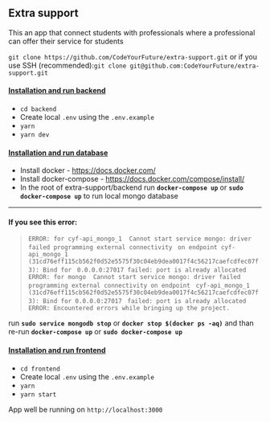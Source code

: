 ## Extra support

This an app that connect students with professionals where a professional can offer their service for students

`git clone https://github.com/CodeYourFuture/extra-support.git` or if you use SSH (recommended):`git clone git@github.com:CodeYourFuture/extra-support.git`

#### [Installation and run backend](./backend/README.md)

- `cd backend`
- Create local `.env` using the `.env.example`
- `yarn`
- `yarn dev`

#### [Installation and run database](https://github.com/CodeYourFuture/extra-support/wiki/Get-the-local-database-ready)
* Install docker - https://docs.docker.com/
* Install docker-compose - https://docs.docker.com/compose/install/
* In the root of extra-support/backend run **`docker-compose up`** or **`sudo docker-compose up`** to run local mongo database

----
#### If you see this error:
   > `ERROR: for cyf-api_mongo_1  Cannot start service mongo: driver failed programming external connectivity `
    `on endpoint cyf-api_mongo_1 (31cd76eff115cb562f0d52e5575f30c04eb9dea0017f4c56217caefcdfec07f3): Bind for `
     `0.0.0.0:27017 failed: port is already allocated`
     `ERROR: for mongo  Cannot start service mongo: driver failed programming external connectivity on endpoint `
     `cyf-api_mongo_1 (31cd76eff115cb562f0d52e5575f30c04eb9dea0017f4c56217caefcdfec07f3): Bind for 0.0.0.0:27017 `
     `failed: port is already allocated`
     `ERROR: Encountered errors while bringing up the project.`

 run **`sudo service mongodb stop`** or **`docker stop $(docker ps -aq)`** and than re-run 
      **`docker-compose up`** or **`sudo docker-compose up`**

#### [Installation and run frontend](./frontend/README.md)

- `cd frontend`
- Create local `.env` using the `.env.example`
- `yarn`
- `yarn start`

App well be running on `http://localhost:3000`
